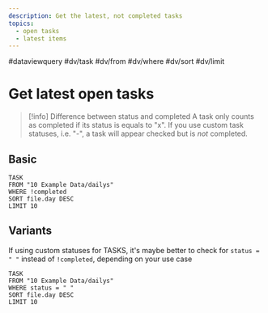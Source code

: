 ```yaml
---
description: Get the latest, not completed tasks 
topics:
  - open tasks
  - latest items
---
```

#dataviewquery
#dv/task #dv/from #dv/where #dv/sort #dv/limit 

# Get latest open tasks

> [!info] Difference between status and completed
> A task only counts as completed if its status is equals to "x". If you use custom task statuses, i.e. "-", a task will appear checked but is _not_ completed.

## Basic 

```dataview
TASK
FROM "10 Example Data/dailys"
WHERE !completed
SORT file.day DESC
LIMIT 10
```

## Variants

If using custom statuses for TASKS, it's maybe better to check for `status = " "` instead of `!completed`, depending on your use case 

```dataview
TASK
FROM "10 Example Data/dailys"
WHERE status = " "
SORT file.day DESC
LIMIT 10
```